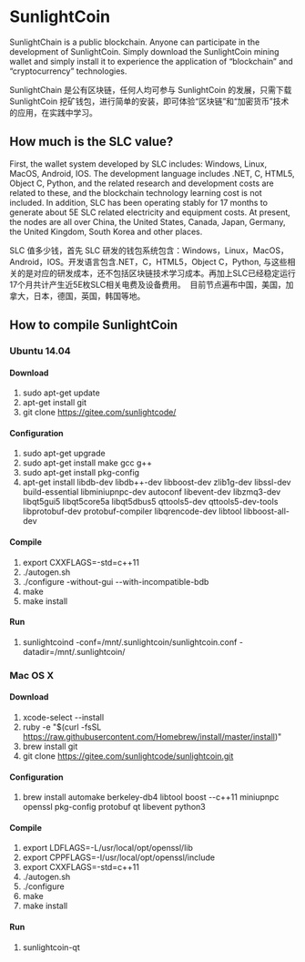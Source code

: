 # SunlightCoin
SunlightChain is a public blockchain. Anyone can participate in the development of SunlightCoin. Simply download the SunlightCoin mining wallet and simply install it to experience the application of “blockchain” and “cryptocurrency” technologies.

SunlightChain 是公有区块链，任何人均可参与 SunlightCoin 的发展，只需下载 SunlightCoin 挖矿钱包，进行简单的安装，即可体验“区块链”和“加密货币”技术的应用，在实践中学习。

## How much is the SLC value?
First, the wallet system developed by SLC includes: Windows, Linux, MacOS, Android, IOS. The development language includes .NET, C, HTML5, Object C, Python, and the related research and development costs are related to these, and the blockchain technology learning cost is not included. In addition, SLC has been operating stably for 17 months to generate about 5E SLC related electricity and equipment costs.
At present, the nodes are all over China, the United States, Canada, Japan, Germany, the United Kingdom, South Korea and other places.

SLC 值多少钱，首先 SLC 研发的钱包系统包含：Windows，Linux，MacOS，Android，IOS。开发语言包含.NET，C，HTML5，Object C，Python, 与这些相关的是对应的研发成本，还不包括区块链技术学习成本。再加上SLC已经稳定运行17个月共计产生近5E枚SLC相关电费及设备费用。
 目前节点遍布中国，美国，加拿大，日本，德国，英国，韩国等地。

## How to compile SunlightCoin
### Ubuntu 14.04
#### Download
1. sudo apt-get update
2. apt-get install git
3. git clone https://gitee.com/sunlightcode/

#### Configuration
1. sudo apt-get upgrade
2. sudo apt-get install make gcc g++
3. sudo apt-get install pkg-config
4. apt-get install libdb-dev libdb++-dev libboost-dev zlib1g-dev libssl-dev build-essential libminiupnpc-dev autoconf libevent-dev libzmq3-dev libqt5gui5 libqt5core5a libqt5dbus5 qttools5-dev qttools5-dev-tools libprotobuf-dev protobuf-compiler libqrencode-dev libtool libboost-all-dev

#### Compile
1. export CXXFLAGS=-std=c++11
2. ./autogen.sh
3. ./configure -without-gui --with-incompatible-bdb
4. make
5. make install

#### Run
1. sunlightcoind  -conf=/mnt/.sunlightcoin/sunlightcoin.conf  -datadir=/mnt/.sunlightcoin/

### Mac OS X
#### Download
1. xcode-select --install
2. ruby -e "$(curl -fsSL https://raw.githubusercontent.com/Homebrew/install/master/install)" 
3. brew install git
4. git clone https://gitee.com/sunlightcode/sunlightcoin.git

#### Configuration
1. brew install automake berkeley-db4 libtool boost --c++11 miniupnpc openssl pkg-config protobuf qt libevent python3

#### Compile
1. export LDFLAGS=-L/usr/local/opt/openssl/lib
2. export CPPFLAGS=-I/usr/local/opt/openssl/include 
3. export CXXFLAGS=-std=c++11
4. ./autogen.sh
5. ./configure 
6. make
7. make install

#### Run
1. sunlightcoin-qt

